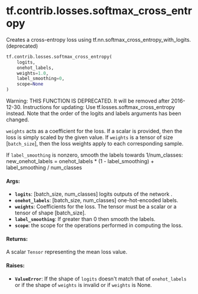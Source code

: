 <div itemscope itemtype="http://developers.google.com/ReferenceObject">
<meta itemprop="name" content="tf.contrib.losses.softmax_cross_entropy" />
<meta itemprop="path" content="Stable" />
</div>

# tf.contrib.losses.softmax_cross_entropy

Creates a cross-entropy loss using tf.nn.softmax_cross_entropy_with_logits. (deprecated)

``` python
tf.contrib.losses.softmax_cross_entropy(
    logits,
    onehot_labels,
    weights=1.0,
    label_smoothing=0,
    scope=None
)
```

<!-- Placeholder for "Used in" -->

Warning: THIS FUNCTION IS DEPRECATED. It will be removed after 2016-12-30.
Instructions for updating:
Use tf.losses.softmax_cross_entropy instead. Note that the order of the logits and labels arguments has been changed.

`weights` acts as a coefficient for the loss. If a scalar is provided,
then the loss is simply scaled by the given value. If `weights` is a
tensor of size [`batch_size`], then the loss weights apply to each
corresponding sample.

If `label_smoothing` is nonzero, smooth the labels towards 1/num_classes:
    new_onehot_labels = onehot_labels * (1 - label_smoothing)
                        + label_smoothing / num_classes

#### Args:


* <b>`logits`</b>: [batch_size, num_classes] logits outputs of the network .
* <b>`onehot_labels`</b>: [batch_size, num_classes] one-hot-encoded labels.
* <b>`weights`</b>: Coefficients for the loss. The tensor must be a scalar or a tensor
  of shape [batch_size].
* <b>`label_smoothing`</b>: If greater than 0 then smooth the labels.
* <b>`scope`</b>: the scope for the operations performed in computing the loss.


#### Returns:

A scalar `Tensor` representing the mean loss value.



#### Raises:


* <b>`ValueError`</b>: If the shape of `logits` doesn't match that of `onehot_labels`
  or if the shape of `weights` is invalid or if `weights` is None.